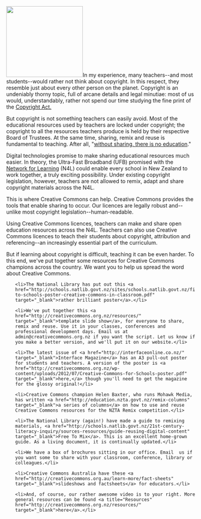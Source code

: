 <html><body><a href="http://creativecommons.org.nz/2012/07/understand-and-teach-creative-commons/creativecommonskiwi/" rel="attachment wp-att-1590"><img class="wp-image-1590 aligncenter" title="creativecommonskiwi" src="http://creativecommons.org.nz/wp-content/uploads/2012/07/creativecommonskiwi-300x278.jpg" alt="" width="204" height="189"></a>In my experience, many teachers--and most students--would rather not think about copyright. In this respect, they resemble just about every other person on the planet. Copyright is an undeniably thorny topic, full of arcane details and legal minutiae: most of us would, understandably, rather not spend our time studying the fine print of the <a href="http://www.copyright.org.nz/legislation.php" target="_blank">Copyright Act. </a>



But copyright is not something teachers can easily avoid. Most of the educational resources used by teachers are locked under copyright; the copyright to all the resources teachers produce is held by their respective Board of Trustees. At the same time, sharing, remix and reuse is fundamental to teaching. After all, "<a href="http://www.youtube.com/watch?v=Rb0syrgsH6M" target="_blank">without sharing, there is no education</a>."



Digital technologies promise to make sharing educational resources much easier. In theory, the Ultra-Fast Broadband (UFB) promised with the <a href="http://www.minedu.govt.nz/theMinistry/EducationInitiatives/UFBInSchools/ANetworkForLearning.aspx" target="_blank">Network for Learning</a> (N4L) could enable every school in New Zealand to work together, a truly exciting possibility. Under existing copyright legislation, however, teachers are not allowed to remix, adapt and share copyright materials across the N4L.



This is where Creative Commons can help. Creative Commons provides the tools that enable sharing to occur. Our licences are legally robust and--unlike most copyright legislation--human-readable.



Using Creative Commons licences, teachers can make and share open education resources across the N4L. Teachers can also use Creative Commons licences to teach their students about copyright, attribution and referencing--an increasingly essential part of the curriculum.



But if learning about copyright is difficult, teaching it can be even harder. To this end, we've put together some resources for Creative Commons champions across the country. We want you to help us spread the word about Creative Commons.

<ul>

	<li>The National Library has put out this <a href="http://schools.natlib.govt.nz/sites/schools.natlib.govt.nz/files/services-to-schools-poster-creative-commons-in-classroom.pdf" target="_blank">rather brilliant poster</a>.</li>

</ul>

<ul>

	<li>We've put together this <a href="http://creativecommons.org.nz/resources/" target="_blank">template slide show</a>, for everyone to share, remix and reuse. Use it in your classes, conferences and professional development days. Email us at admin@creativecommons.org.nz if you want the script. Let us know if you make a better version, and we'll put it on our website.</li>

</ul>

<ul>

	<li>The latest issue of <a href="http://interfaceonline.co.nz/" target="_blank">Interface Magazine</a> has an A3 pull-out poster for students and teachers. A version of the poster is <a href="http://creativecommons.org.nz/wp-content/uploads/2012/07/Creative-Commons-for-Schools-poster.pdf" target="_blank">here,</a> though you'll need to get the magazine for the glossy original!</li>

</ul>

<ul>

	<li>Creative Commons champion Helen Baxter, who runs Mohawk Media, has written <a href="http://education.nzta.govt.nz/remix-columns" target="_blank">a series of columns</a> on how to use and reuse Creative Commons resources for the NZTA Remix competition.</li>

</ul>

<ul>

	<li>The National Library (again!) have made a guide to remixing materials, <a href="http://schools.natlib.govt.nz/21st-century-literacy-inquiry/sources-resources/guide-reusing-digital-content" target="_blank">Free To Mix</a>. This is an excellent home-grown guide. As a living document, it is continually updated.</li>

</ul>

<ul>

	<li>We have a box of brochures sitting in our office. Email  us if you want some to share with your classroom, conference, library or colleagues.</li>

</ul>

<ul>

	<li>Creative Commons Australia have these <a href="http://creativecommons.org.au/learn-more/fact-sheets" target="_blank">slideshows and factsheets</a> for educators.</li>

</ul>

<ul>

	<li>And, of course, our rather awesome video is to your right. More general resources can be found <a title="Resources" href="http://creativecommons.org.nz/resources/" target="_blank">here</a>.</li>

</ul>

 </body></html>